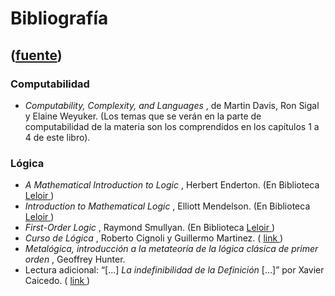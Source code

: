 # Bibliografía
([fuente](https://campus.exactas.uba.ar/course/view.php?id=1057&section=7))
---
###  **Computabilidad**

  - _Computability, Complexity, and Languages_ , de Martin Davis, Ron Sigal y Elaine Weyuker. (Los temas que se verán en la parte de computabilidad de la materia son los comprendidos en los capítulos 1 a 4 de este libro). 

###  **Lógica**

  - _A Mathematical Introduction to Logic_ , Herbert Enderton. (En Biblioteca [ Leloir ](http://www.opac.bl.fcen.uba.ar/index.php?catalogo=libros) ) 
  - _Introduction to Mathematical Logic_ , Elliott Mendelson. (En Biblioteca [ Leloir ](http://www.opac.bl.fcen.uba.ar/index.php?catalogo=libros) ) 
  - _First-Order Logic_ , Raymond Smullyan. (En Biblioteca [ Leloir ](http://www.opac.bl.fcen.uba.ar/index.php?catalogo=libros) ) 
  - _Curso de Lógica_ , Roberto Cignoli y Guillermo Martinez. ( [ link ](http://cms.dm.uba.ar/academico/materias/1ercuat2011/logica_y_computabilidad/apunteteorico.pdf) ) 
  - _Metalógica, introducción a la metateoría de la lógica clásica de primer orden_ , Geoffrey Hunter. 
  - Lectura adicional: “[...] _La indefinibilidad de la Definición_ [...]” por Xavier Caicedo. ( [ link ](http://cms.dm.uba.ar/academico/materias/1ercuat2012/logica_y_computabilidad/caicedo.djvu) ) 

